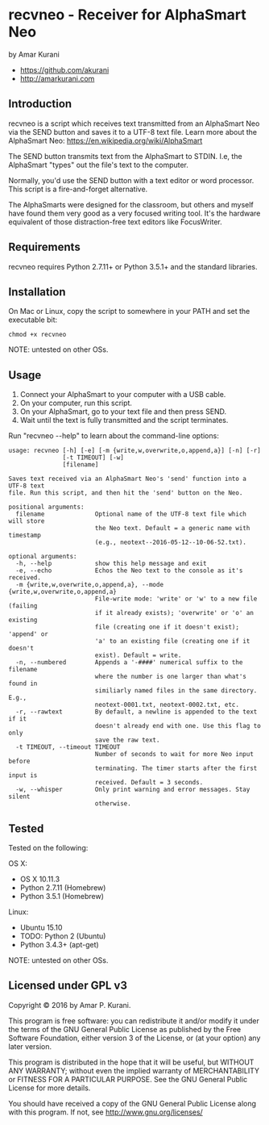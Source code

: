 # recvneo - Receiver for AlphaSmart Neo

by Amar Kurani

* <https://github.com/akurani>
* <http://amarkurani.com>

## Introduction

recvneo is a script which receives text transmitted from an AlphaSmart
Neo via the SEND button and saves it to a UTF-8 text file. Learn more about the 
AlphaSmart Neo: <https://en.wikipedia.org/wiki/AlphaSmart>

The SEND button transmits text from the AlphaSmart to STDIN. I.e, the AlphaSmart 
"types" out the file's text to the computer.

Normally, you'd use the SEND button with a text editor or word processor. This
script is a fire-and-forget alternative.

The AlphaSmarts were designed for the classroom, but others and myself have
found them very good as a very focused writing tool. It's the hardware
equivalent of those distraction-free text editors like FocusWriter.

## Requirements

recvneo requires Python 2.7.11+ or Python 3.5.1+ and the standard libraries.

## Installation

On Mac or Linux, copy the script to somewhere in your PATH and set the executable bit:

    chmod +x recvneo

NOTE: untested on other OSs.

## Usage

1. Connect your AlphaSmart to your computer with a USB cable.
2. On your computer, run this script.
3. On your AlphaSmart, go to your text file and then press SEND.
4. Wait until the text is fully transmitted and the script terminates.

Run "recvneo --help" to learn about the command-line options:

    usage: recvneo [-h] [-e] [-m {write,w,overwrite,o,append,a}] [-n] [-r]
                   [-t TIMEOUT] [-w]
                   [filename]

    Saves text received via an AlphaSmart Neo's 'send' function into a UTF-8 text
    file. Run this script, and then hit the 'send' button on the Neo.

    positional arguments:
      filename              Optional name of the UTF-8 text file which will store
                            the Neo text. Default = a generic name with timestamp
                            (e.g., neotext--2016-05-12--10-06-52.txt).

    optional arguments:
      -h, --help            show this help message and exit
      -e, --echo            Echos the Neo text to the console as it's received.
      -m {write,w,overwrite,o,append,a}, --mode {write,w,overwrite,o,append,a}
                            File-write mode: 'write' or 'w' to a new file (failing
                            if it already exists); 'overwrite' or 'o' an existing
                            file (creating one if it doesn't exist); 'append' or
                            'a' to an existing file (creating one if it doesn't
                            exist). Default = write.
      -n, --numbered        Appends a '-####' numerical suffix to the filename
                            where the number is one larger than what's found in
                            similiarly named files in the same directory. E.g.,
                            neotext-0001.txt, neotext-0002.txt, etc.
      -r, --rawtext         By default, a newline is appended to the text if it
                            doesn't already end with one. Use this flag to only
                            save the raw text.
      -t TIMEOUT, --timeout TIMEOUT
                            Number of seconds to wait for more Neo input before
                            terminating. The timer starts after the first input is
                            received. Default = 3 seconds.
      -w, --whisper         Only print warning and error messages. Stay silent
                            otherwise.

## Tested

Tested on the following:

OS X:
* OS X 10.11.3
* Python 2.7.11 (Homebrew)
* Python 3.5.1 (Homebrew)

Linux:
* Ubuntu 15.10
* TODO: Python 2 (Ubuntu)
* Python 3.4.3+ (apt-get)

NOTE: untested on other OSs.

## Licensed under GPL v3

Copyright &copy; 2016 by Amar P. Kurani.

This program is free software: you can redistribute it and/or modify
it under the terms of the GNU General Public License as published by
the Free Software Foundation, either version 3 of the License, or
(at your option) any later version.

This program is distributed in the hope that it will be useful,
but WITHOUT ANY WARRANTY; without even the implied warranty of
MERCHANTABILITY or FITNESS FOR A PARTICULAR PURPOSE.  See the
GNU General Public License for more details.

You should have received a copy of the GNU General Public License
along with this program.  If not, see <http://www.gnu.org/licenses/>
